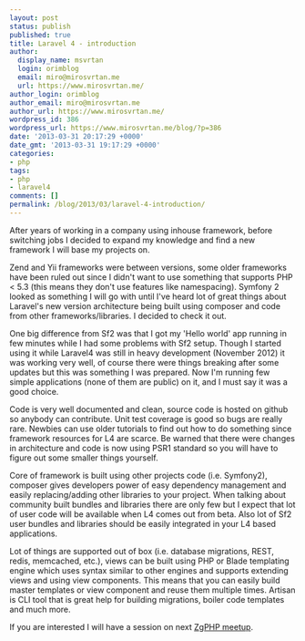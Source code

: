 ```yaml
---
layout: post
status: publish
published: true
title: Laravel 4 - introduction
author:
  display_name: msvrtan
  login: orimblog
  email: miro@mirosvrtan.me
  url: https://www.mirosvrtan.me/
author_login: orimblog
author_email: miro@mirosvrtan.me
author_url: https://www.mirosvrtan.me/
wordpress_id: 386
wordpress_url: https://www.mirosvrtan.me/blog/?p=386
date: '2013-03-31 20:17:29 +0000'
date_gmt: '2013-03-31 19:17:29 +0000'
categories:
- php
tags:
- php
- laravel4
comments: []
permalink: /blog/2013/03/laravel-4-introduction/
---
```

<p>After years of working in a company using inhouse framework, before switching jobs I decided to expand my knowledge and find a new framework I will base my projects on.</p>
<p>Zend and Yii frameworks were between versions, some older frameworks have been ruled out since I didn't want to use something that supports PHP < 5.3 (this means they don't use features like namespacing). Symfony 2 looked as something I will go with until I've heard lot of great things about Laravel's new version architecture being built using composer and code from other frameworks/libraries. I decided to check it out.</p>
<p>One big difference from Sf2 was that I got my 'Hello world' app running in few minutes while I had some problems with Sf2 setup. Though I started using it while Laravel4 was still in heavy development (November 2012) it was working very well, of course there were things breaking after some updates but this was something I was prepared. Now I'm running few simple applications (none of them are public) on it, and I must say it was a good choice.</p>
<p>Code is very well documented and clean, source code is hosted on github so anybody can contribute. Unit test coverage is good so bugs are really rare. Newbies can use older tutorials to find out how to do something since framework resources for L4 are scarce. Be warned that there were changes in architecture and code is now using PSR1 standard so you will have to figure out some smaller things yourself.</p>
<p>Core of framework is built using other projects code (i.e. Symfony2), composer gives developers power of easy dependency management and easily replacing/adding other libraries to your project. When talking about community built bundles and libraries there are only few but I expect that lot of user code will be available when L4 comes out from beta. Also lot of Sf2 user bundles and libraries should be easily integrated in your L4 based applications.</p>
<p>Lot of things are supported out of box (i.e. database migrations, REST, redis, memcached, etc.), views can be built using PHP or Blade&nbsp;templating engine which uses syntax similar to other engines and supports extending views and using view components. This means that you can easily build master templates or view component and reuse them multiple times. Artisan is CLI tool that is great help for building migrations, boiler code templates and much more.</p>
<p>If you are interested I will have a session on next <a href="http://zgphp.org/2013/03/zgphp-meetup-20-moze-sad-proljetni-meetup/" target="_blank">ZgPHP meetup</a>.</p>
<p>&nbsp;</p>
<p>&nbsp;</p>
